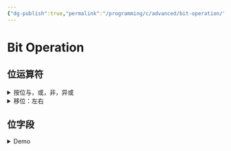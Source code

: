 ```yaml
---
{"dg-publish":true,"permalink":"/programming/c/advanced/bit-operation/","contentClasses":".content svg {width: 100%; height: auto;}"}
---
```



# Bit Operation

## 位运算符

<details>

<summary>按位与，或，非，异或</summary>

```c
#include <stdio.h>

void printBits(int num)
{
    // 获取整数的位数
    int bits = sizeof(num) * 8; // sizeof(num) 返回整数的大小（以字节为单位），乘以 8 得到位数

    // 遍历整数的每一位
    for (int i = bits - 1; i >= 0; i--)
    {
        // 检查当前位是否为 1
        if (num & (1 << i))
        {
            printf("1"); // 如果当前位是 1，则打印 1
        }
        else
        {
            printf("0"); // 如果当前位是 0，则打印 0
        }
    }
    printf("\n"); // 打印换行符，以便在不同的位之间分隔
}

int main()
{
    int a = 0b011;
    printBits(a); // 00000000000000000000000000000011
    // 按位取反：～
    printBits(~a); // 11111111111111111111111111111100
    // 按位与: &
    printBits(0b10001 & 0b10010); // 00000000000000000000000000010000
    // 按位或: |
    printBits(0b10001 | 0b10010); // 00000000000000000000000000010011
    // 按位异或: ^
    printBits(0b10001 ^ 0b10010); // 00000000000000000000000000000011
}

```

</details>

<details>

<summary>移位：左右</summary>



```c
#include <stdio.h>

void printBits(int num)
{
    // 获取整数的位数
    int bits = sizeof(num) * 8; // sizeof(num) 返回整数的大小（以字节为单位），乘以 8 得到位数

    // 遍历整数的每一位
    for (int i = bits - 1; i >= 0; i--)
    {
        // 检查当前位是否为 1
        if (num & (1 << i))
        {
            printf("1"); // 如果当前位是 1，则打印 1
        }
        else
        {
            printf("0"); // 如果当前位是 0，则打印 0
        }
    }
    printf("\n"); // 打印换行符，以便在不同的位之间分隔
}

int main()
{
    int positive = 3;
    int negtiave = -3;
    printBits(positive);
    printBits(positive << 1);
    printBits(positive << 2);
    printBits(positive << 3);
    printBits(positive >> 1);
    printBits(positive >> 2);
    printBits(positive >> 3);
    // 00000000000000000000000000000011
    // 00000000000000000000000000000110
    // 00000000000000000000000000001100
    // 00000000000000000000000000011000
    // 00000000000000000000000000000001
    // 00000000000000000000000000000000
    // 00000000000000000000000000000000

    printBits(negtiave);
    printBits(negtiave << 1);
    printBits(negtiave << 2);
    printBits(negtiave << 3);
    printBits(negtiave >> 1);
    printBits(negtiave >> 2);
    printBits(negtiave >> 3);
    // 11111111111111111111111111111101
    // 11111111111111111111111111111010
    // 11111111111111111111111111110100
    // 11111111111111111111111111101000
    // 11111111111111111111111111111110
    // 11111111111111111111111111111111
    // 11111111111111111111111111111111
}
```

</details>

## 位字段

<details>

<summary>Demo</summary>



<pre class="language-c"><code class="lang-c">/* dualview.c -- bit fields and bitwise operators */
#include &#x3C;stdio.h>
#include &#x3C;stdbool.h>
#include &#x3C;limits.h>
/* BIT-FIELD CONSTANTS */
/* line styles     */
#define SOLID 0
#define DOTTED 1
#define DASHED 2
/* primary colors  */
#define BLUE 4
#define GREEN 2
#define RED 1
/* mixed colors    */
#define BLACK 0
#define YELLOW (RED | GREEN)
#define MAGENTA (RED | BLUE)
#define CYAN (GREEN | BLUE)
#define WHITE (RED | GREEN | BLUE)

/* BITWISE CONSTANTS   */
#define OPAQUE 0x1
#define FILL_BLUE 0x8
#define FILL_GREEN 0x4
#define FILL_RED 0x2
#define FILL_MASK 0xE
#define BORDER 0x100
#define BORDER_BLUE 0x800
#define BORDER_GREEN 0x400
#define BORDER_RED 0x200
#define BORDER_MASK 0xE00
#define B_SOLID 0
#define B_DOTTED 0x1000
#define B_DASHED 0x2000
#define STYLE_MASK 0x3000

const char *colors[8] = {"black", "red", "green", "yellow",
                         "blue", "magenta", "cyan", "white"};
<strong>struct box_props
</strong><strong>{
</strong><strong>    bool opaque : 1;
</strong><strong>    unsigned int fill_color : 3;
</strong><strong>    unsigned int : 4;
</strong><strong>    bool show_border : 1;
</strong><strong>    unsigned int border_color : 3;
</strong><strong>    unsigned int border_style : 2;
</strong><strong>    unsigned int : 2;
</strong><strong>};
</strong>
union Views /* look at data as struct or as unsigned short */
{
    struct box_props st_view;
    unsigned short us_view;
};

void show_settings(const struct box_props *pb);
void show_settings1(unsigned short);
char *itobs(int n, char *ps);

int main(void)
{
    /* create Views object, initialize struct box view */
    union Views box = {{true, YELLOW, true, GREEN, DASHED}};
    char bin_str[8 * sizeof(unsigned int) + 1];

    printf("Original box settings:\n");
    show_settings(&#x26;box.st_view);
    printf("\nBox settings using unsigned int view:\n");
    show_settings1(box.us_view);

    printf("bits are %s\n",
           itobs(box.us_view, bin_str));
    box.us_view &#x26;= ~FILL_MASK;               /* clear fill bits */
    box.us_view |= (FILL_BLUE | FILL_GREEN); /* reset fill */
    box.us_view ^= OPAQUE;                   /* toggle opacity */
    box.us_view |= BORDER_RED;               /* wrong approach */
    box.us_view &#x26;= ~STYLE_MASK;              /* clear style bits */
    box.us_view |= B_DOTTED;                 /* set style to dotted */
    printf("\nModified box settings:\n");
    show_settings(&#x26;box.st_view);
    printf("\nBox settings using unsigned int view:\n");
    show_settings1(box.us_view);
    printf("bits are %s\n",
           itobs(box.us_view, bin_str));

    return 0;
}

void show_settings(const struct box_props *pb)
{
    printf("Box is %s.\n",
           pb->opaque == true ? "opaque" : "transparent");
    printf("The fill color is %s.\n", colors[pb->fill_color]);
    printf("Border %s.\n",
           pb->show_border == true ? "shown" : "not shown");
    printf("The border color is %s.\n", colors[pb->border_color]);
    printf("The border style is ");
    switch (pb->border_style)
    {
    case SOLID:
        printf("solid.\n");
        break;
    case DOTTED:
        printf("dotted.\n");
        break;
    case DASHED:
        printf("dashed.\n");
        break;
    default:
        printf("unknown type.\n");
    }
}

void show_settings1(unsigned short us)
{
    printf("box is %s.\n",
           (us &#x26; OPAQUE) == OPAQUE ? "opaque" : "transparent");
    printf("The fill color is %s.\n",
           colors[(us >> 1) &#x26; 07]);
    printf("Border %s.\n",
           (us &#x26; BORDER) == BORDER ? "shown" : "not shown");
    printf("The border style is ");
    switch (us &#x26; STYLE_MASK)
    {
    case B_SOLID:
        printf("solid.\n");
        break;
    case B_DOTTED:
        printf("dotted.\n");
        break;
    case B_DASHED:
        printf("dashed.\n");
        break;
    default:
        printf("unknown type.\n");
    }
    printf("The border color is %s.\n",
           colors[(us >> 9) &#x26; 07]);
}

char *itobs(int n, char *ps)
{
    int i;
    const static int size = CHAR_BIT * sizeof(int);

    for (i = size - 1; i >= 0; i--, n >>= 1)
        ps[i] = (01 &#x26; n) + '0';
    ps[size] = '\0';

    return ps;
}

// (base) kimshan@MacBook-Pro output % ./"dualview"
// Original box settings:
// Box is opaque.
// The fill color is yellow.
// Border shown.
// The border color is green.
// The border style is dashed.

// Box settings using unsigned int view:
// box is opaque.
// The fill color is yellow.
// Border shown.
// The border style is dashed.
// The border color is green.
// bits are 00000000000000000010010100000111

// Modified box settings:
// Box is transparent.
// The fill color is cyan.
// Border shown.
// The border color is yellow.
// The border style is dotted.

// Box settings using unsigned int view:
// box is transparent.
// The fill color is cyan.
// Border shown.
// The border style is dotted.
// The border color is yellow.
// bits are 00000000000000000001011100001100
</code></pre>

</details>